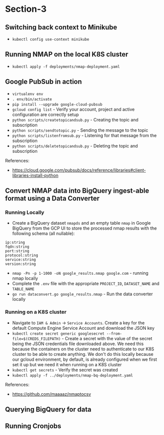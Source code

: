 # Section-3

## Switching back context to Minikube

* `kubectl config use-context minikube`

## Running NMAP on the local K8S cluster

* `kubectl apply -f deployments/nmap-deployment.yaml`

## Google PubSub in action

* `virtualenv env`
* `. env/bin/activate`
* `pip install --upgrade google-cloud-pubsub`
* `gcloud config list` - Verify your account, project and active configuration are correctly setup
* `python scripts/createtopicandsub.py` - Creating the topic and subscription
* `python scripts/sendtotopic.py` - Sending the message to the topic
* `python scripts/listenfromsub.py` - Listening for that message from the subscription
* `python scripts/deletetopicandsub.py` - Deleting the topic and subscription

References:
* https://cloud.google.com/pubsub/docs/reference/libraries#client-libraries-install-python

## Convert NMAP data into BigQuery ingest-able format using a Data Converter

### Running Locally
* Create a BigQuery dataset `nmapds` and an empty table `nmap` in Google BigQuery from the GCP UI to store the processed nmap results with the following schema (all nullable):
```
ip:string
fqdn:string
port:string
protocol:string
service:string
version:string
```
* `nmap -Pn -p 1-1000 -oN google_results.nmap google.com` - running nmap locally
* Complete the `.env` file with the appropriate `PROJECT_ID`, `DATASET_NAME` and `TABLE_NAME`
* `go run dataconvert.go google_results.nmap` - Run the data converter locally

### Running on a K8S cluster
* Navigate to `IAM & Admin` -> `Service Accounts`. Create a key for the default Compute Engine Service Account and download the JSON key
* `kubectl create secret generic googlesecret --from-file=$(CREDS_FILEPATH)` - Create a secret with the value of the secret being the JSON credentials file downloaded above. We need this because the containers on the cluster need to authenticate to our K8S cluster to be able to create anything. We don't do this locally because our gcloud environment, by default, is already configured when we first set it up but we need it when running on a K8S cluster
* `kubectl get secrets` - Verify the secret was created
* `kubectl apply -f ../deployments/nmap-bq-deployment.yaml`

References:
* https://github.com/maaaaz/nmaptocsv

## Querying BigQuery for data

## Running Cronjobs
